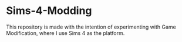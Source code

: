 # Sims-4-Modding
This repository is made with the intention of experimenting with Game Modification, where I use Sims 4 as the platform.

